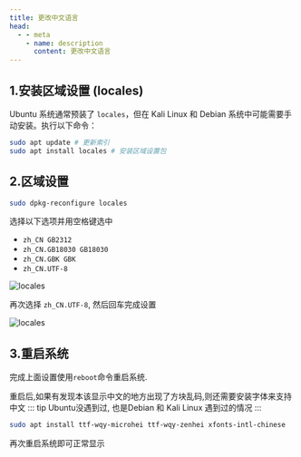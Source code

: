 ```yaml
---
title: 更改中文语言
head:
  - - meta
    - name: description
      content: 更改中文语言
---
```


## 1.安装区域设置 (locales)

Ubuntu 系统通常预装了 `locales`，但在 Kali Linux 和 Debian 系统中可能需要手动安装。执行以下命令：

```sh
sudo apt update​ # 更新索引
sudo apt install locales​ # 安装区域设置包
```

## 2.区域设置

```sh
sudo dpkg-reconfigure locales
```

选择以下选项并用空格键选中

- `zh_CN GB2312`
- `zh_CN.GB18030 GB18030`
- `zh_CN.GBK GBK`
- `zh_CN.UTF-8`

![locales](https://i.theojs.cn/docs/202406101154079.png '选择`zh_CN GB2312` `zh_CN GB2312` `zh_CN.GBK GBK` `zh_CN.UTF-8`选项并用空格键选中')

再次选择 `zh_CN.UTF-8`, 然后回车完成设置

![locales](https://i.theojs.cn/docs/202406101155372.png '再次选择 `zh_CN.UTF-8`, 然后回车完成设置')

## 3.重启系统

完成上面设置使用`reboot`命令重启系统.

重启后,如果有发现本该显示中文的地方出现了方块乱码,则还需要安装字体来支持中文
::: tip Ubuntu没遇到过, 也是Debian 和 Kali Linux 遇到过的情况
:::

```sh
sudo apt install ttf-wqy-microhei ttf-wqy-zenhei xfonts-intl-chinese
```

再次重启系统即可正常显示
